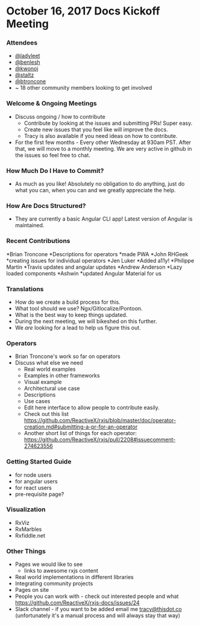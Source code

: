 # October 16, 2017 Docs Kickoff Meeting

### Attendees

* [@ladyleet](http://github.com/ladyleet)
* [@benlesh](http://github.com/benlesh)
* [@kwonoj](http://github.com/kwonoj)
* [@staltz](http://github.com/staltz)
* [@btroncone](http://github.com/btroncone)
* ~ 18 other community members looking to get involved

### Welcome & Ongoing Meetings

* Discuss ongoing / how to contribute
  * Contribute by looking at the issues and submitting PRs! Super easy. 
  * Create new issues that you feel like will improve the docs.
  * Tracy is also available if you need ideas on how to contribute.
* For the first few months - Every other Wednesday at 930am PST. After that, we will move to a monthly meeting. We are very active in github in the issues so feel free to chat.

### How Much Do I Have to Commit?

* As much as you like! Absolutely no obligation to do anything, just do what you can, when you can and we greatly appreciate the help.


### How Are Docs Structured?

* They are currently a basic Angular CLI app! Latest version of Angular is maintained.

### Recent Contributions

*Brian Troncone 
  *Descriptions for operators 
  *made PWA
*John RHGeek 
  *creating issues for individual operators
*Jen Luker 
  *Added a11y!
*Philippe Martin 
  *Travis updates and angular updates
*Andrew Anderson 
  *Lazy loaded components
*Ashwin 
  *updated Angular Material for us

### Translations

* How do we create a build process for this.
* What tool should we use? Ngx/Gitlocalize/Pontoon.
* What is the best way to keep things updated.
* During the next meeting, we will bikeshed on this further.
* We *are* looking for a lead to help us figure this out.

### Operators

* Brian Troncone's work so far on operators
* Discuss what else we need
  * Real world examples
  * Examples in other frameworks
  * Visual example
  * Architectural use case
  * Descriptions
  * Use cases
  * Edit here interface to allow people to contribute easily.
  * Check out this list https://github.com/ReactiveX/rxjs/blob/master/doc/operator-creation.md#submitting-a-pr-for-an-operator
  * Another short list of things for each operator: https://github.com/ReactiveX/rxjs/pull/2208#issuecomment-274623556


### Getting Started Guide
* for node users
* for angular users
* for react users
* pre-requisite page?

### Visualization

* RxViz
* RxMarbles
* Rxfiddle.net

### Other Things

* Pages we would like to see
  * links to awesome rxjs content
* Real world implementations in different libraries
* Integrating community projects 
* Pages on site
* People you can work with - check out interested people and what https://github.com/ReactiveX/rxjs-docs/issues/24
* Slack channel - if you want to be added email me tracy@thisdot.co (unfortunately it's a manual process and will always stay that way)



 
